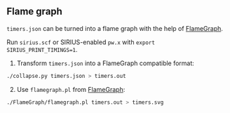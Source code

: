 ## Flame graph

`timers.json` can be turned into a flame graph with the help of [FlameGraph](https://github.com/brendangregg/FlameGraph).

Run `sirius.scf` or SIRIUS-enabled `pw.x` with `export SIRIUS_PRINT_TIMINGS=1`.


1. Transform `timers.json` into a FlameGraph compatible format:
```bash
./collapse.py timers.json > timers.out
```

2. Use `flamegraph.pl` from [FlameGraph](https://github.com/brendangregg/FlameGraph):
```bash
./FlameGraph/flamegraph.pl timers.out > timers.svg
```
